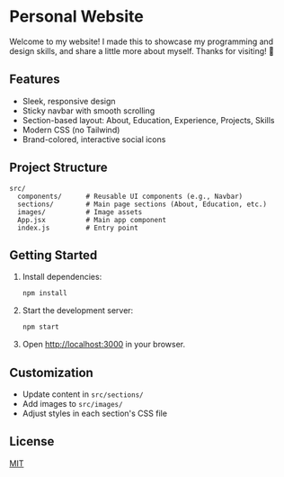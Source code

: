 # Personal Website

Welcome to my website! I made this to showcase my programming and design skills, and share a little more about myself. Thanks for visiting! 🎉

## Features

- Sleek, responsive design
- Sticky navbar with smooth scrolling
- Section-based layout: About, Education, Experience, Projects, Skills
- Modern CSS (no Tailwind)
- Brand-colored, interactive social icons

## Project Structure

```
src/
  components/      # Reusable UI components (e.g., Navbar)
  sections/        # Main page sections (About, Education, etc.)
  images/          # Image assets
  App.jsx          # Main app component
  index.js         # Entry point
```

## Getting Started

1. Install dependencies:
   ```bash
   npm install
   ```
2. Start the development server:
   ```bash
   npm start
   ```
3. Open [http://localhost:3000](http://localhost:3000) in your browser.

## Customization

- Update content in `src/sections/`
- Add images to `src/images/`
- Adjust styles in each section's CSS file

## License

[MIT](LICENSE)
